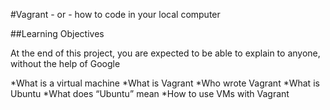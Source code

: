 #Vagrant - or - how to code in your local computer

##Learning Objectives

At the end of this project, you are expected to be able to explain to anyone, without the help of Google


*What is a virtual machine
*What is Vagrant
*Who wrote Vagrant
*What is Ubuntu
*What does “Ubuntu” mean
*How to use VMs with Vagrant

